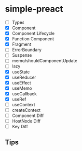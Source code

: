 # simple-preact

- [ ] Types
- [x] Component
- [x] Component Lifecycle
- [x] Function Component
- [x] Fragment
- [ ] ErrorBoundary
- [ ] Suspense
- [ ] memo/shouldComponentUpdate
- [ ] lazy
- [x] useState
- [x] useReducer
- [x] useEffect
- [x] useMemo
- [x] useCallback
- [x] useRef
- [ ] useContext
- [ ] createContext
- [ ] Component Diff
- [ ] HostNode Diff
- [ ] Key Diff

## Tips
